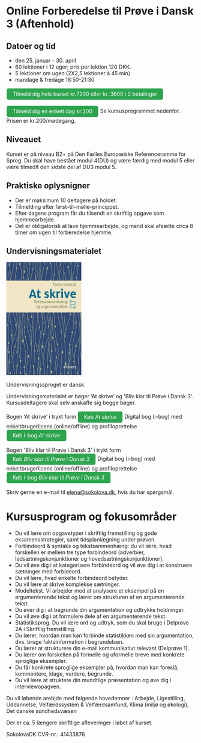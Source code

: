 # Online Forberedelse til Prøve i Dansk 3 (Aftenhold)

## Datoer og tid 
* den 25. januar - 30. april
* 60 lektioner i 12 uger; pris per lektion 120 DKK.
* 5 lektioner om ugen (2X2,5 lektioner à 45 min)
* mandage & fredage 18:50-21:30 

<a class="btn" href="https://elenasokolova.podia.com/forberedelse-til-prove-i-dansk-3-b2-online/buy"> Tilmeld dig hele kurset kr.7200 eller kr. 3600 i 2 betalinger </a>

<a class="btn" href="https://elenasokolova.podia.com"> Tilmeld dig en enkelt dag kr.200</a>
Se kursusprogrammet nedenfor. Prisen er kr.200/mødegang. 

## Niveauet

Kurset er på niveau B2+ på Den Fælles Europæiske Referenceramme for Sprog.
Du skal have bestået modul 4(DU) og være færdig med modul 5 eller være tilmedlt den sidste del af DU3 modul 5. 

## Praktiske oplysnigner
* Der er maksimum 10 deltagere på holdet. 
* Tilmelding efter først–til–mølle–princippet.  
* Efter dagens program får du tilsendt en skriftlig opgave som hjemmearbejde. 
* Det er obligatorisk at lave hjemmearbejde, og mand skal afsætte circa 8 timer om ugen til forberedelse hjemme.  

## Undervisningsmaterialet
<img src="at-skrive-forside.jpg" alt="At skrive" width="200" height="300" />

Undervisningssproget er dansk.

Undervisningsmaterialet er bøger ‘At skrive’ og 'Bliv klar til Prøve i Dansk 3'. Kursusdeltagere skal selv anskaffe sig begge bøger.

Bogen ‘At skrive’  i trykt form  <a class="btn" href="https://www.alfabetaforlag.dk/skrive#">Køb *At skrive*</a> 
Digital bog (i-bog) med enkeltbrugerlicens (online/offline) og profiloprettelse <a class="btn" href="https://www.alfabetaforlag.dk/skrive-tekstsammenhaeng-og-argumentation-i-bog#">Køb i-bog *At skrive*</a>

Bogen 'Bliv klar til Prøve i Dansk 3' i trykt form  <a class="btn" href="https://www.alfabetaforlag.dk/bliv-klar-til-proeve-i-dansk-3##">Køb *Bliv klar til Prøve i Dansk 3*</a> 
Digital bog (i-bog) med enkeltbrugerlicens (online/offline) og profiloprettelse <a class="btn" href="https://www.alfabetaforlag.dk/bliv-klar-til-proeve-i-dansk-3-i-bog-enkeltbrugerlicens">Køb i-bog *Bliv klar til Prøve i Dansk 3*</a>


Skriv gerne en e-mail til [elena@sokolova.dk](mailto:elena@sokolova.dk), hvis du har spørgsmål. 

<style>
.btn {
  color: white;
  background-color: #2ea44f;
  border-color: rgba(27,31,35,.1);
  box-shadow: 0 0px 0 rgba(27,31,35,.1),inset 0 1px 0 hsla(0,0%,100%,.03);
  position: relative;
  display: inline-block;
  padding: 5px 16px;
  font-size: 14px
  font-weight: 500;
  line-height: 20px;
  white-space: nowrap;
  vertical-align: middle;
  cursor: pointer;
  border: 1px solid;
  border-radius: 6px;
  text-decoration: none;
}
</style>

# Kursusprogram og fokusområder

* Du vil lære om opgavetyper i skriftlig fremstilling og gode eksamensstrategier, samt tidsplanlægning under prøven. 
* Forbindeord & syntaks og tekstsammenhæng: du vil lære, hvad forskellen er mellem tre type forbindeord (adverbier, ledsætningskonjunktioner og hovedsætningskonjunktioner). 
* Du vil øve dig i at kategorisere forbindeord og vil øve dig i at konstruere sætninger med forbideord. 
* Du vil lære, hvad enkelte forbindeord betyder.
* Du vil lære at skrive komplekse sætninger.   
* Modeltekst. Vi arbejder med at analysere et eksempel på en argumenterende tekst og lærer om strukturen af en argumenterende tekst. 
* Du øver dig i at begrunde din argumentation og udtrykke holdninger. 
* Du vil øve dig i at formulere dele af en argumenterende tekst. 
* Statistiksprog. Du vil lære ord og udtryk, som du skal bruge i Delprøve 2A i Skriftlig fremstilling. 
* Du lærer, hvordan man kan forbinde statistikken med sin argumentation, dvs. bruge faktainformation i begrundelsen. 
* Du lærer at strukturere din e-mail kommunikativt relevant (Delprøve 1). 
* Du lærer om forskellen på formelle og uformelle breve med konkrete sproglige eksempler.  
* Du får konkrete sproglige eksempler på, hvordan man kan foreslå, kommentere, klage, vurdere, begrunde.
* Du vil lære at struktere din mundtlige præsentation og øve dig i interviewopagven. 

Du vil løbende arebjde med følgende hovedemner : Arbejde, Ligestilling, Uddannelse, Velfærdssystem & Velfærdsamfund, Klima (miljø og økologi), Det danske sundhedsvæsen 

Der er ca. 5 længere skriftlige afleveringer i løbet af kurset. 

SokolovaDK CVR-nr.: 41433876
